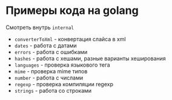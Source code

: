 # Примеры кода на golang

Смотреть внутрь `internal`

- `converterToXml` - конвертация слайса в xml
- `dates` - работа с датами
- `errors` - работа с ошибками
- `hashes` - работа с хешами, разные варианты хеширования
- `languages` - проверка языкового тега
- `mime` - проверка mime типов
- `number` - работа с числами
- `regexp` - проверка компиляции regexp
- `strings` - работа со строками